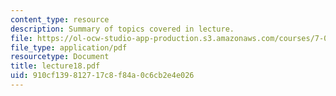 ```yaml
---
content_type: resource
description: Summary of topics covered in lecture.
file: https://ol-ocw-studio-app-production.s3.amazonaws.com/courses/7-03-genetics-fall-2004/910cf139812717c8f84a0c6cb2e4e026_lecture18.pdf
file_type: application/pdf
resourcetype: Document
title: lecture18.pdf
uid: 910cf139-8127-17c8-f84a-0c6cb2e4e026
---
```

